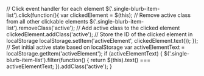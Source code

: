 // Click event handler for each element
  $('.single-blurb-item-list').click(function(){
    var clickedElement = $(this);
    // Remove active class from all other clickable elements
    $('.single-blurb-item-list').removeClass('active');
    // Add active class to the clicked element
    clickedElement.addClass('active');
    // Store the ID of the clicked element in localStorage
    localStorage.setItem('activeElement', clickedElement.text());
  });
  // Set initial active state based on localStorage
  var activeElementText = localStorage.getItem('activeElement');
  if (activeElementText) {
    $('.single-blurb-item-list').filter(function() {
      return $(this).text() === activeElementText;
    }).addClass('active');
  } 
